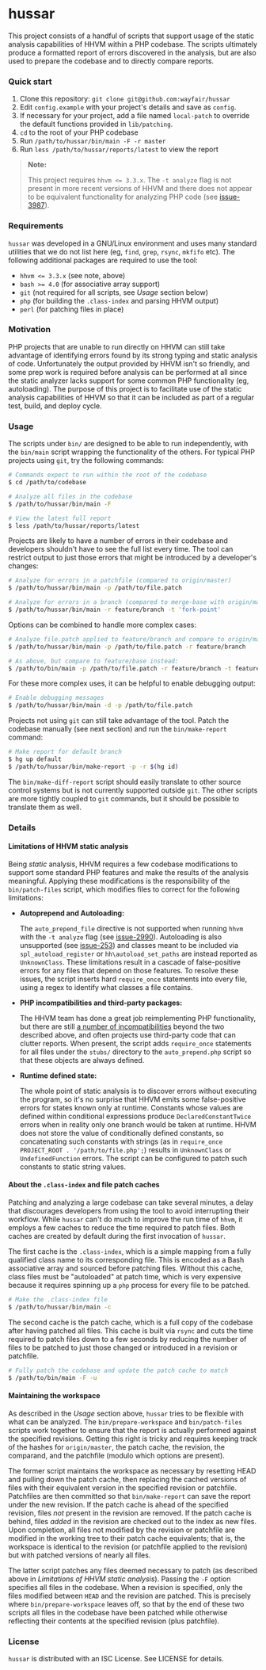 # hussar

This project consists of a handful of scripts that support usage of the static
analysis capabilities of HHVM within a PHP codebase. The scripts ultimately
produce a formatted report of errors discovered in the analysis, but are also
used to prepare the codebase and to directly compare reports.


### Quick start

  1. Clone this repository: `git clone git@github.com:wayfair/hussar`
  2. Edit `config.example` with your project's details and save as `config`.
  3. If necessary for your project, add a file named `local-patch` to override
     the default functions provided in `lib/patching`.
  4. `cd` to the root of your PHP codebase
  5. Run `/path/to/hussar/bin/main -F -r master`
  6. Run `less /path/to/hussar/reports/latest` to view the report

  > **Note:**
  >
  > This project requires `hhvm <= 3.3.x`. The `-t analyze` flag is not present
  > in more recent versions of HHVM and there does not appear to be equivalent
  > functionality for analyzing PHP code (see [issue-3987][]).


### Requirements

`hussar` was developed in a GNU/Linux environment and uses many standard
utilities that we do not list here (eg, `find`, `grep`, `rsync`, `mkfifo` etc).
The following additional packages are required to use the tool:

   * `hhvm <= 3.3.x` (see note, above)
   * `bash >= 4.0` (for associative array support)
   * `git` (not required for all scripts, see *Usage* section below)
   * `php` (for building the `.class-index` and parsing HHVM output)
   * `perl` (for patching files in place)


### Motivation

PHP projects that are unable to run directly on HHVM can still take advantage of
identifying errors found by its strong typing and static analysis of code.
Unfortunately the output provided by HHVM isn't so friendly, and some prep work
is required before analysis can be performed at all since the static analyzer
lacks support for some common PHP functionality (eg, autoloading). The purpose
of this project is to facilitate use of the static analysis capabilities of HHVM
so that it can be included as part of a regular test, build, and deploy cycle.


### Usage

The scripts under `bin/` are designed to be able to run independently, with the
`bin/main` script wrapping the functionality of the others. For typical PHP
projects using `git`, try the following commands:

``` bash
# Commands expect to run within the root of the codebase
$ cd /path/to/codebase

# Analyze all files in the codebase
$ /path/to/hussar/bin/main -F

# View the latest full report
$ less /path/to/hussar/reports/latest
```

Projects are likely to have a number of errors in their codebase and developers
shouldn't have to see the full list every time. The tool can restrict output to
just those errors that might be introduced by a developer's changes:

``` bash
# Analyze for errors in a patchfile (compared to origin/master)
$ /path/to/hussar/bin/main -p /path/to/file.patch

# Analyze for errors in a branch (compared to merge-base with origin/master)
$ /path/to/hussar/bin/main -r feature/branch -t 'fork-point'
```

Options can be combined to handle more complex cases:

``` bash
# Analyze file.patch applied to feature/branch and compare to origin/master:
$ /path/to/hussar/bin/main -p /path/to/file.patch -r feature/branch

# As above, but compare to feature/base instead:
$ /path/to/bin/main -p /path/to/file.patch -r feature/branch -t feature/base
```

For these more complex uses, it can be helpful to enable debugging output:

``` bash
# Enable debugging messages
$ /path/to/hussar/bin/main -d -p /path/to/file.patch
```

Projects not using `git` can still take advantage of the tool. Patch the
codebase manually (see next section) and run the `bin/make-report` command:

``` bash
# Make report for default branch
$ hg up default
$ /path/to/hussar/bin/make-report -p -r $(hg id)
```

The `bin/make-diff-report` script should easily translate to other source
control systems but is not currently supported outside `git`. The other scripts
are more tightly coupled to `git` commands, but it should be possible to
translate them as well.


### Details

#### Limitations of HHVM static analysis

Being *static* analysis, HHVM requires a few codebase modifications to support
some standard PHP features and make the results of the analysis meaningful.
Applying these modifications is the responsibility of the `bin/patch-files`
script, which modifies files to correct for the following limitations:

   * **Autoprepend and Autoloading:**

     The `auto_prepend_file` directive is not supported when running `hhvm`
     with the `-t analyze` flag (see [issue-2990][]). Autoloading is also
     unsupported (see [issue-253][]) and classes meant to be included via
     `spl_autoload_register` or `hh\autoload_set_paths` are instead reported as
     `UnknownClass`. These limitations result in a cascade of false-positive
     errors for any files that depend on those features. To resolve these
     issues, the script inserts hard `require_once` statements into every file,
     using a regex to identify what classes a file contains.

   * **PHP incompatibilities and third-party packages:**

     The HHVM team has done a great job reimplementing PHP functionality, but
     there are still [a number of incompatibilities][incompatibilities] beyond
     the two described above, and often projects use third-party code that can
     clutter reports. When present, the script adds `require_once` statements
     for all files under the `stubs/` directory to the `auto_prepend.php` script
     so that these objects are always defined.

   * **Runtime defined state:**

     The whole point of static analysis is to discover errors without executing
     the program, so it's no surprise that HHVM emits some false-positive errors
     for states known only at runtime. Constants whose values are defined within
     conditional expressions produce `DeclaredConstantTwice` errors when in
     reality only one branch would be taken at runtime. HHVM does not store the
     value of conditionally defined constants, so concatenating such constants
     with strings (as in `require_once PROJECT_ROOT . '/path/to/file.php';`)
     results in `UnknownClass` or `UndefinedFunction` errors. The script can be
     configured to patch such constants to static string values.

[issue-3987]: https://github.com/facebook/hhvm/issues/3987
[issue-2990]: https://github.com/facebook/hhvm/issues/2990
[issue-253]: https://github.com/facebook/hhvm/issues/253
[incompatibilities]: https://github.com/facebook/hhvm/issues?q=is%3Aopen+is%3Aissue+label%3A%22php5+incompatibility%22

#### About the `.class-index` and file patch caches

Patching and analyzing a large codebase can take several minutes, a delay that
discourages developers from using the tool to avoid interrupting their workflow.
While `hussar` can't do much to improve the run time of `hhvm`, it employs a few
caches to reduce the time required to patch files. Both caches are created by
default during the first invocation of `hussar`.

The first cache is the `.class-index`, which is a simple mapping from a fully
qualified class name to its corresponding file. This is encoded as a Bash
associative array and sourced before patching files. Without this cache, class
files must be "autoloaded" at patch time, which is very expensive because it
requires spinning up a `php` process for every file to be patched.

``` bash
# Make the .class-index file
$ /path/to/hussar/bin/main -c
```

The second cache is the patch cache, which is a full copy of the codebase after
having patched all files. This cache is built via `rsync` and cuts the time
required to patch files down to a few seconds by reducing the number of files to
be patched to just those changed or introduced in a revision or patchfile.

``` bash
# Fully patch the codebase and update the patch cache to match
$ /path/to/bin/main -F -u
```

#### Maintaining the workspace

As described in the *Usage* section above, `hussar` tries to be flexible with
what can be analyzed. The `bin/prepare-workspace` and `bin/patch-files` scripts
work together to ensure that the report is actually performed against the
specified revisions. Getting this right is tricky and requires keeping track of
the hashes for `origin/master`, the patch cache, the revision, the comparand,
and the patchfile (modulo which options are present).

The former script maintains the workspace as necessary by resetting HEAD and
pulling down the patch cache, then replacing the cached versions of files with
their equivalent version in the specified revision or patchfile. Patchfiles are
then committed so that `bin/make-report` can save the report under the new
revision.  If the patch cache is ahead of the specified revision, files *not*
present in the revision are removed. If the patch cache is behind, files *added*
in the revision are checked out to the index as new files. Upon completion, all
files not modified by the revision or patchfile are modified in the working tree
to their patch cache equivalents; that is, the workspace is identical to the
revision (or patchfile applied to the revision) but with patched versions of
nearly all files.

The latter script patches any files deemed necessary to patch (as described
above in *Limitations of HHVM static analysis*). Passing the `-F` option
specifies all files in the codebase. When a revision is specified, only the
files modified between `HEAD` and the revision are patched. This is precisely
where `bin/prepare-workspace` leaves off, so that by the end of these two
scripts all files in the codebase have been patched while otherwise reflecting
their contents at the specified revision (plus patchfile).


### License

`hussar` is distributed with an ISC License. See LICENSE for details.
